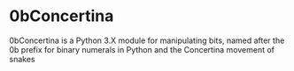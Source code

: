 # 0bConcertina
0bConcertina is a Python 3.X module for manipulating bits, named after the 0b prefix for binary numerals in Python and the Concertina movement of snakes

